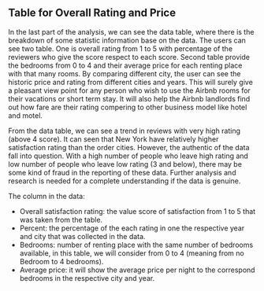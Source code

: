 ## Table for Overall Rating and Price

In the last part of the analysis, we can see the data table, where there is the
breakdown of some statistic information base on the data. The users can see two
table. One is overall rating from 1 to 5 with percentage of the reviewers who
give the score respect to each score. Second table provide the bedrooms from
0 to 4 and their average price for each renting place with that many rooms. By
comparing different city, the user can see the historic price and rating from
different cities and years. This will surely give a pleasant view point for any
person who wish to use the Airbnb rooms for their vacations or short term stay.
It will also help the Airbnb landlords find out how fare are their rating
compering to other business model like hotel and motel.

From the data table, we can see a trend in reviews with very high rating (above
4 score). It can seen that New York have relatively higher satisfaction rating
than the order cities. However, the authentic of the data fall
into question. With a high number of people who leave high rating and low number
of people who leave low rating (3 and below), there may be some kind of fraud in
the reporting of these data. Further analysis and research is needed for a complete
understanding if the data is genuine.

The column in the data:
  - Overall satisfaction rating: the value score of satisfaction from 1 to 5 that
  was taken from the table.
  - Percent: the percentage of the each rating in one the respective year and
  city that was collected in the data.
  - Bedrooms: number of renting place with the same number of bedrooms available,
  in this table, we will consider from 0 to 4 (meaning from no Bedroom to 4 bedrooms).
  - Average price: it will show the average price per night to the correspond bedrooms
  in the respective city and year.
